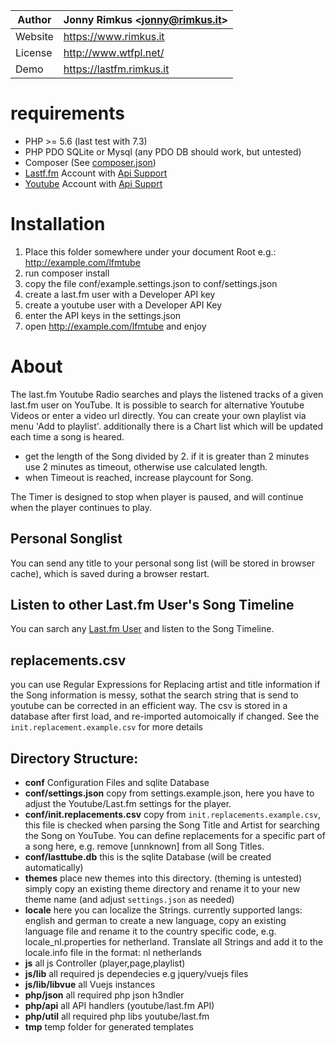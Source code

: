 Author | Jonny Rimkus &lt;jonny@rimkus.it&gt;
------ | ---------------------------
Website | https://www.rimkus.it
License | http://www.wtfpl.net/
Demo | https://lastfm.rimkus.it

# requirements
* PHP >= 5.6 (last test with 7.3)
* PHP PDO SQLite or Mysql (any PDO DB should work, but untested)
* Composer (See [composer.json](file://./composer.json]))
* [Lastf.fm](https://last.fm) Account with [Api Support](https://www.last.fm/api/)
* [Youtube](https://youtube.com) Account with [Api Supprt](https://developers.google.com/youtube/v3/)

# Installation
1. Place this folder somewhere under your document Root e.g.: http://example.com/lfmtube
2. run composer install
3. copy the file conf/example.settings.json to conf/settings.json
4. create a last.fm user with a Developer API key
5. create a youtube user with a Developer API Key
6. enter the API keys in the settings.json
7. open http://example.com/lfmtube and enjoy

# About
The last.fm Youtube Radio searches and plays the listened tracks of a given last.fm user on YouTube.
It is possible to search for alternative Youtube Videos or enter a video url directly.
You can create your own playlist via menu 'Add to playlist'.
additionally there is a Chart list which will be updated each time a song is heared.

  * get the length of the Song divided by 2. 
  if it is greater than 2 minutes use 2 minutes as timeout, 
  otherwise use calculated length. 
  * when Timeout is reached, increase playcount for Song.

The Timer is designed to stop when player is paused,
and will continue when the player continues to play. 

## Personal Songlist
You can send any title to your personal song list (will be stored in browser cache),
which is saved during a browser restart.

## Listen to other Last.fm User's Song Timeline
You can sarch any [Last.fm User](https://www.last.fm/user/ravermeister) and listen to the Song Timeline.

## replacements.csv
you can use Regular Expressions for Replacing artist and title information if the Song information is messy, 
sothat the search string that is send to youtube can be corrected in an efficient way. 
The csv is stored in a database after first load, and re-imported automoically if changed. 
See the `init.replacement.example.csv` for more details 

## Directory Structure:
  - __conf__ Configuration Files and sqlite Database
  - __conf/settings.json__ copy from settings.example.json, here you have to adjust the Youtube/Last.fm settings for the player.
  - __conf/init.replacements.csv__ copy from `init.replacements.example.csv`, this file is checked when parsing the Song Title and Artist for searching the Song on YouTube. 
You can define replacements for a specific part of a song here, 
e.g. remove [unnknown] from all Song Titles.
  - __conf/lasttube.db__ this is the sqlite Database (will be created automatically)
  - __themes__ place new themes into this directory. (theming is untested)
simply copy an existing theme directory and rename it to your new theme name (and adjust `settings.json` as needed)
  - __locale__ here you can localize the Strings. currently supported langs: english and german
to create a new language, copy an existing language file and 
rename it to the country specific code, e.g. locale_nl.properties for netherland. 
Translate all Strings and add it to the locale.info file in the format: nl netherlands
  - __js__ all js Controller (player,page,playlist)  
  - __js/lib__ all required js dependecies e.g jquery/vuejs files
  - __js/lib/libvue__ all Vuejs instances
  - __php/json__ all required php json h3ndler
  - __php/api__ all API handlers (youtube/last.fm API)
  - __php/util__ all required php libs youtube/last.fm
  - __tmp__ temp folder for generated templates
